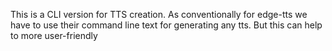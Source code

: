 This is a CLI version for TTS creation. As conventionally for edge-tts we have to use their command line text for generating any tts. But this can help to more user-friendly
